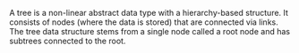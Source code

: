 A tree is a non-linear abstract data type with a hierarchy-based structure.
It consists of nodes (where the data is stored) that are connected via links.
The tree data structure stems from a single node called a root node and has subtrees connected to the root.
